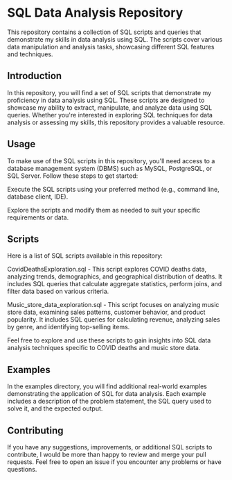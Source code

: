 # SQL Data Analysis Repository
This repository contains a collection of SQL scripts and queries that demonstrate my skills in data analysis using SQL. The scripts cover various data manipulation and analysis tasks, showcasing different SQL features and techniques.

## Introduction
In this repository, you will find a set of SQL scripts that demonstrate my proficiency in data analysis using SQL. These scripts are designed to showcase my ability to extract, manipulate, and analyze data using SQL queries. Whether you're interested in exploring SQL techniques for data analysis or assessing my skills, this repository provides a valuable resource.

## Usage
To make use of the SQL scripts in this repository, you'll need access to a database management system (DBMS) such as MySQL, PostgreSQL, or SQL Server. Follow these steps to get started:

Execute the SQL scripts using your preferred method (e.g., command line, database client, IDE).

Explore the scripts and modify them as needed to suit your specific requirements or data.

## Scripts
Here is a list of SQL scripts available in this repository:

CovidDeathsExploration.sql - This script explores COVID deaths data, analyzing trends, demographics, and geographical distribution of deaths. It includes SQL queries that calculate aggregate statistics, perform joins, and filter data based on various criteria.

Music_store_data_exploration.sql - This script focuses on analyzing music store data, examining sales patterns, customer behavior, and product popularity. It includes SQL queries for calculating revenue, analyzing sales by genre, and identifying top-selling items.

Feel free to explore and use these scripts to gain insights into SQL data analysis techniques specific to COVID deaths and music store data.

## Examples
In the examples directory, you will find additional real-world examples demonstrating the application of SQL for data analysis. Each example includes a description of the problem statement, the SQL query used to solve it, and the expected output.

## Contributing
If you have any suggestions, improvements, or additional SQL scripts to contribute, I would be more than happy to review and merge your pull requests. Feel free to open an issue if you encounter any problems or have questions.
